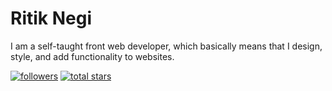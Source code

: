 # Ritik Negi

I am a self-taught front web developer, which basically means that I design, style, and add functionality to websites.


   <p align="left">
      <a href="https://github.com/ritikNegi2022?tab=followers">
         <img alt="followers" title="Follow me on Github" src="https://custom-icon-badges.demolab.com/github/followers/ritikNegi2022?color=236ad3&labelColor=1155ba&style=for-the-badge&logo=person-add&label=Follow&logoColor=white"/></a>
      <a href="https://github.com/ritikNegi2022?tab=repositories&sort=stargazers">
         <img alt="total stars" title="Total stars on GitHub" src="https://custom-icon-badges.demolab.com/github/stars/ritikNegi2022?color=55960c&style=for-the-badge&labelColor=488207&logo=star"/></a>
   </p>
